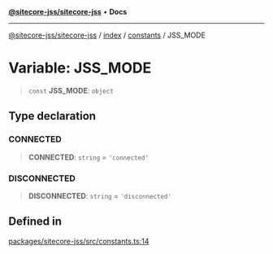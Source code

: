 [**@sitecore-jss/sitecore-jss**](../../../../README.md) • **Docs**

***

[@sitecore-jss/sitecore-jss](../../../../README.md) / [index](../../../README.md) / [constants](../README.md) / JSS\_MODE

# Variable: JSS\_MODE

> `const` **JSS\_MODE**: `object`

## Type declaration

### CONNECTED

> **CONNECTED**: `string` = `'connected'`

### DISCONNECTED

> **DISCONNECTED**: `string` = `'disconnected'`

## Defined in

[packages/sitecore-jss/src/constants.ts:14](https://github.com/Sitecore/jss/blob/50bf04579b0cca04c7059f30ccf34e73b26a07bf/packages/sitecore-jss/src/constants.ts#L14)

